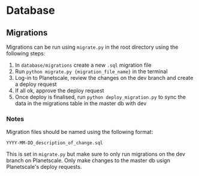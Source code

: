 # Database

## Migrations

Migrations can be run using `migrate.py` in the root directory using the following steps:

1. In `database/migrations` create a new `.sql` migration file
2. Run `python migrate.py {migration_file_name}` in the terminal
3. Log-in to Planetscale, review the changes on the dev branch and create a deploy request
4. If all ok, approve the deploy request
5. Once deploy is finalised, run `python deploy_migration.py` to sync the data in the migrations table in the master db
   with dev

### Notes

Migration files should be named using the following format:

`YYYY-MM-DD_description_of_change.sql`

This is set in `migrate.py` but make sure to only run migrations on the dev branch on Planetscale. Only make changes to
the master db usign Planetscale's deploy requests.

